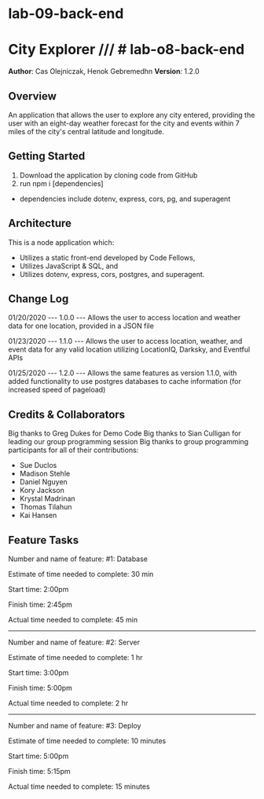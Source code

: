 # lab-09-back-end
















# City Explorer   /// # lab-o8-back-end

**Author**: Cas Olejniczak, Henok Gebremedhn
**Version**: 1.2.0 

## Overview
An application that allows the user to explore any city entered, providing the user with an eight-day weather forecast for the city and events within 7 miles of the city's central latitude and longitude.

## Getting Started
1. Download the application by cloning code from GitHub
2. run npm i [dependencies]
* dependencies include dotenv, express, cors, pg, and superagent

## Architecture
This is a node application which:
* Utilizes a static front-end developed by Code Fellows, 
* Utilizes JavaScript & SQL, and
* Utilizes dotenv, express, cors, postgres, and superagent.

## Change Log
01/20/2020 --- 1.0.0 --- Allows the user to access location and weather data for one location, provided in a JSON file

01/23/2020 --- 1.1.0 --- Allows the user to access location, weather, and event data for any valid location utilizing LocationIQ, Darksky, and Eventful APIs

01/25/2020 --- 1.2.0 --- Allows the same features as version 1.1.0, with added functionality to use postgres databases to cache information (for increased speed of pageload)

## Credits & Collaborators
Big thanks to Greg Dukes for Demo Code
Big thanks to Sian Culligan for leading our group programming session
Big thanks to group programming participants for all of their contributions:
* Sue Duclos
* Madison Stehle
* Daniel Nguyen
* Kory Jackson
* Krystal Madrinan
* Thomas Tilahun
* Kai Hansen

## Feature Tasks

Number and name of feature:  #1: Database

Estimate of time needed to complete: 30 min

Start time: 2:00pm

Finish time: 2:45pm

Actual time needed to complete: 45 min

----------------------------------------------

Number and name of feature:  #2: Server

Estimate of time needed to complete: 1 hr

Start time: 3:00pm

Finish time: 5:00pm

Actual time needed to complete: 2 hr

----------------------------------------------

Number and name of feature:  #3: Deploy

Estimate of time needed to complete: 10 minutes

Start time: 5:00pm

Finish time: 5:15pm

Actual time needed to complete: 15 minutes
